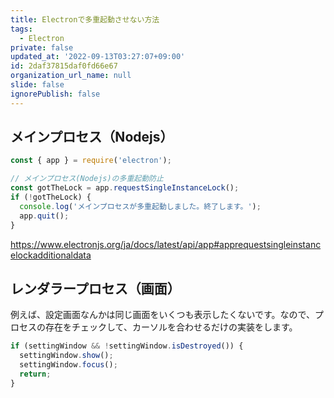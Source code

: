 ```yaml
---
title: Electronで多重起動させない方法
tags:
  - Electron
private: false
updated_at: '2022-09-13T03:27:07+09:00'
id: 2daf37815daf0fd66e67
organization_url_name: null
slide: false
ignorePublish: false
---
```


## メインプロセス（Nodejs）

```js
const { app } = require('electron');

// メインプロセス(Nodejs)の多重起動防止
const gotTheLock = app.requestSingleInstanceLock();
if (!gotTheLock) {
  console.log('メインプロセスが多重起動しました。終了します。');
  app.quit();
}
```

https://www.electronjs.org/ja/docs/latest/api/app#apprequestsingleinstancelockadditionaldata

## レンダラープロセス（画面）

例えば、設定画面なんかは同じ画面をいくつも表示したくないです。なので、プロセスの存在をチェックして、カーソルを合わせるだけの実装をします。

```js
if (settingWindow && !settingWindow.isDestroyed()) {
  settingWindow.show();
  settingWindow.focus();
  return;
}
```
